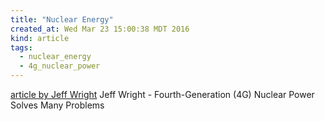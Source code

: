 ```yaml
---
title: "Nuclear Energy"
created_at: Wed Mar 23 15:00:38 MDT 2016
kind: article
tags:
  - nuclear_energy
  - 4g_nuclear_power
---
```



<a href="http://thecitizenslaststand.com/2014/10/16/4th-generation-nuclear-technology-solves-many-problems/" target="_blank">article by Jeff Wright</a> Jeff Wright - Fourth-Generation (4G) Nuclear Power Solves Many Problems


<!--
html boilerplate
<a href="" target="_blank"></a>
<img src="" width="400px">
<ul>
  <li></li>
</ul>
-->
